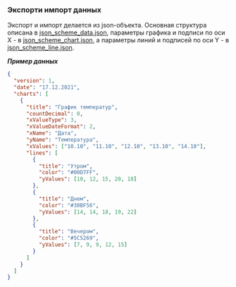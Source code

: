 ### Экспорти импорт данных
Экспорт и импорт делается из json-объекта. Основная структура описана в [json_scheme_data.json](json_scheme_data.json), параметры графика и подписи по оси X - в [json_scheme_chart.json](json_scheme_chart.json), а параметры линий и подписей по оси Y - в [json_scheme_line.json](json_scheme_line.json).

___Пример данных___
```json
{
  "version": 1,
  "date": "17.12.2021",
  "charts": [
    {
      "title": "График температур",
      "countDecimal": 0,
      "xValueType": 3,
      "xValueDateFormat": 2,
      "xName": "Дата",
      "yName": "Температура",
      "xValues": ["10.10", "11.10", "12.10", "13.10", "14.10"],
      "lines": [
        {
          "title": "Утром",
          "color": "#00D7FF",
          "yValues": [10, 12, 15, 20, 18]
        },
        {
          "title": "Днем",
          "color": "#30BF56",
          "yValues": [14, 14, 18, 19, 22]
        },
        {
          "title": "Вечером",
          "color": "#5C5269",
          "yValues": [7, 9, 9, 12, 15]
        }
      ]
    }
  ]
}
```
